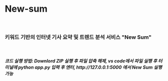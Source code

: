 # New-sum

<br>
<h3>키워드 기반의 인터넷 기사 요약 및 트렌드 분석 서비스 "New Sum"</h3>
<br>
<h5>코드 실행 방법: Downlord ZIP 실행 후 파일 압축 해제, vs code에서 파일 실행 후 터미널에 python app.py 입력 후 엔터, http://127.0.0.1:5000 에서 New Sum 실행 가능</h5>
